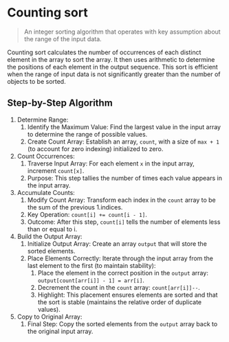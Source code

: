 # Counting sort

> An integer sorting algorithm that operates with key assumption about the range
> of the input data.

Counting sort calculates the number of occurrences of each distinct element in
the array to sort the array. It then uses arithmetic to determine the positions
of each element in the output sequence. This sort is efficient when the range of
input data is not significantly greater than the number of objects to be sorted.

## Step-by-Step Algorithm

1. Determine Range:
   1. Identify the Maximum Value: Find the largest value in the input array to
      determine the range of possible values.
   1. Create Count Array: Establish an array, `count`, with a size of `max + 1`
      (to account for zero indexing) initialized to zero.
1. Count Occurrences:
   1. Traverse Input Array: For each element `x` in the input array, increment
      `count[x]`.
   1. Purpose: This step tallies the number of times each value appears in the
      input array.
1. Accumulate Counts:
   1. Modify Count Array: Transform each index in the `count` array to be the
      sum of the previous 1.indices.
   1. Key Operation: `count[i] += count[i - 1]`.
   1. Outcome: After this step, `count[i]` tells the number of elements less
      than or equal to i.
1. Build the Output Array:
   1. Initialize Output Array: Create an array `output` that will store the
      sorted elements.
   1. Place Elements Correctly: Iterate through the input array from the last
      element to the first (to maintain stability):
      1. Place the element in the correct position in the `output` array:
         `output[count[arr[i]] - 1] = arr[i]`.
      1. Decrement the count in the `count` array: `count[arr[i]]--`.
      1. Highlight: This placement ensures elements are sorted and that the sort
         is stable (maintains the relative order of duplicate values).
1. Copy to Original Array:
   1. Final Step: Copy the sorted elements from the `output` array back to the
      original input array.
